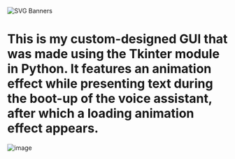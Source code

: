 ![SVG Banners](https://svg-banners.vercel.app/api?type=glitch&text1=BumbleBee_GUI&width=1200&height=200)
# This is my custom-designed GUI that was made using the Tkinter module in Python. It features an animation effect while presenting text during the boot-up of the voice assistant, after which a loading animation effect appears.

![image](https://user-images.githubusercontent.com/96367023/232275214-63abe7e7-2308-4c0f-87dd-082a1957a8d4.png)


